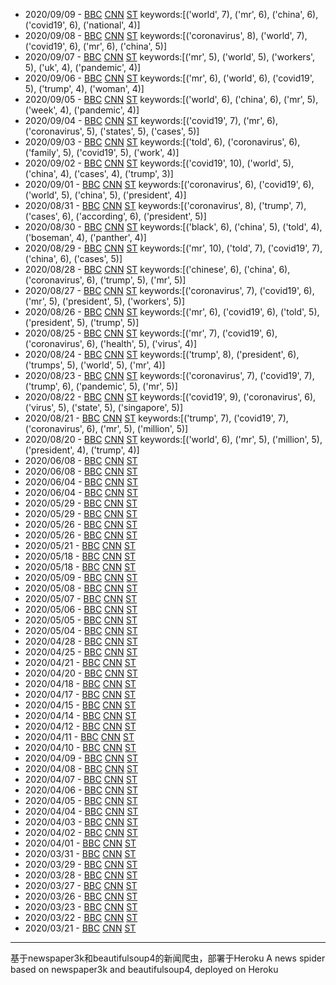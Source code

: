 - 2020/09/09 - [BBC](2020/09/09/BBC.md) [CNN](2020/09/09/CNN.md) [ST](2020/09/09/ST.md) keywords:[('world', 7), ('mr', 6), ('china', 6), ('covid19', 6), ('national', 4)]
- 2020/09/08 - [BBC](2020/09/08/BBC.md) [CNN](2020/09/08/CNN.md) [ST](2020/09/08/ST.md) keywords:[('coronavirus', 8), ('world', 7), ('covid19', 6), ('mr', 6), ('china', 5)]
- 2020/09/07 - [BBC](2020/09/07/BBC.md) [CNN](2020/09/07/CNN.md) [ST](2020/09/07/ST.md) keywords:[('mr', 5), ('world', 5), ('workers', 5), ('uk', 4), ('pandemic', 4)]
- 2020/09/06 - [BBC](2020/09/06/BBC.md) [CNN](2020/09/06/CNN.md) [ST](2020/09/06/ST.md) keywords:[('mr', 6), ('world', 6), ('covid19', 5), ('trump', 4), ('woman', 4)]
- 2020/09/05 - [BBC](2020/09/05/BBC.md) [CNN](2020/09/05/CNN.md) [ST](2020/09/05/ST.md) keywords:[('world', 6), ('china', 6), ('mr', 5), ('week', 4), ('pandemic', 4)]
- 2020/09/04 - [BBC](2020/09/04/BBC.md) [CNN](2020/09/04/CNN.md) [ST](2020/09/04/ST.md) keywords:[('covid19', 7), ('mr', 6), ('coronavirus', 5), ('states', 5), ('cases', 5)]
- 2020/09/03 - [BBC](2020/09/03/BBC.md) [CNN](2020/09/03/CNN.md) [ST](2020/09/03/ST.md) keywords:[('told', 6), ('coronavirus', 6), ('family', 5), ('covid19', 5), ('work', 4)]
- 2020/09/02 - [BBC](2020/09/02/BBC.md) [CNN](2020/09/02/CNN.md) [ST](2020/09/02/ST.md) keywords:[('covid19', 10), ('world', 5), ('china', 4), ('cases', 4), ('trump', 3)]
- 2020/09/01 - [BBC](2020/09/01/BBC.md) [CNN](2020/09/01/CNN.md) [ST](2020/09/01/ST.md) keywords:[('coronavirus', 6), ('covid19', 6), ('world', 5), ('china', 5), ('president', 4)]
- 2020/08/31 - [BBC](2020/08/31/BBC.md) [CNN](2020/08/31/CNN.md) [ST](2020/08/31/ST.md) keywords:[('coronavirus', 8), ('trump', 7), ('cases', 6), ('according', 6), ('president', 5)]
- 2020/08/30 - [BBC](2020/08/30/BBC.md) [CNN](2020/08/30/CNN.md) [ST](2020/08/30/ST.md) keywords:[('black', 6), ('china', 5), ('told', 4), ('boseman', 4), ('panther', 4)]
- 2020/08/29 - [BBC](2020/08/29/BBC.md) [CNN](2020/08/29/CNN.md) [ST](2020/08/29/ST.md) keywords:[('mr', 10), ('told', 7), ('covid19', 7), ('china', 6), ('cases', 5)]
- 2020/08/28 - [BBC](2020/08/28/BBC.md) [CNN](2020/08/28/CNN.md) [ST](2020/08/28/ST.md) keywords:[('chinese', 6), ('china', 6), ('coronavirus', 6), ('trump', 5), ('mr', 5)]
- 2020/08/27 - [BBC](2020/08/27/BBC.md) [CNN](2020/08/27/CNN.md) [ST](2020/08/27/ST.md) keywords:[('coronavirus', 7), ('covid19', 6), ('mr', 5), ('president', 5), ('workers', 5)]
- 2020/08/26 - [BBC](2020/08/26/BBC.md) [CNN](2020/08/26/CNN.md) [ST](2020/08/26/ST.md) keywords:[('mr', 6), ('covid19', 6), ('told', 5), ('president', 5), ('trump', 5)]
- 2020/08/25 - [BBC](2020/08/25/BBC.md) [CNN](2020/08/25/CNN.md) [ST](2020/08/25/ST.md) keywords:[('mr', 7), ('covid19', 6), ('coronavirus', 6), ('health', 5), ('virus', 4)]
- 2020/08/24 - [BBC](2020/08/24/BBC.md) [CNN](2020/08/24/CNN.md) [ST](2020/08/24/ST.md) keywords:[('trump', 8), ('president', 6), ('trumps', 5), ('world', 5), ('mr', 4)]
- 2020/08/23 - [BBC](2020/08/23/BBC.md) [CNN](2020/08/23/CNN.md) [ST](2020/08/23/ST.md) keywords:[('coronavirus', 7), ('covid19', 7), ('trump', 6), ('pandemic', 5), ('mr', 5)]
- 2020/08/22 - [BBC](2020/08/22/BBC.md) [CNN](2020/08/22/CNN.md) [ST](2020/08/22/ST.md) keywords:[('covid19', 9), ('coronavirus', 6), ('virus', 5), ('state', 5), ('singapore', 5)]
- 2020/08/21 - [BBC](2020/08/21/BBC.md) [CNN](2020/08/21/CNN.md) [ST](2020/08/21/ST.md) keywords:[('trump', 7), ('covid19', 7), ('coronavirus', 6), ('mr', 5), ('million', 5)]
- 2020/08/20 - [BBC](2020/08/20/BBC.md) [CNN](2020/08/20/CNN.md) [ST](2020/08/20/ST.md) keywords:[('world', 6), ('mr', 5), ('million', 5), ('president', 4), ('trump', 4)]
- 2020/06/08 - [BBC](2020/06/08/BBC.md) [CNN](2020/06/08/CNN.md) [ST](2020/06/08/ST.md)
- 2020/06/08 - [BBC](2020/06/08/BBC.md) [CNN](2020/06/08/CNN.md) [ST](2020/06/08/ST.md)
- 2020/06/04 - [BBC](2020/06/04/BBC.md) [CNN](2020/06/04/CNN.md) [ST](2020/06/04/ST.md)
- 2020/06/04 - [BBC](2020/06/04/BBC.md) [CNN](2020/06/04/CNN.md) [ST](2020/06/04/ST.md)
- 2020/05/29 - [BBC](2020/05/29/BBC.md) [CNN](2020/05/29/CNN.md) [ST](2020/05/29/ST.md)
- 2020/05/29 - [BBC](2020/05/29/BBC.md) [CNN](2020/05/29/CNN.md) [ST](2020/05/29/ST.md)
- 2020/05/26 - [BBC](2020/05/26/BBC.md) [CNN](2020/05/26/CNN.md) [ST](2020/05/26/ST.md)
- 2020/05/26 - [BBC](2020/05/26/BBC.md) [CNN](2020/05/26/CNN.md) [ST](2020/05/26/ST.md)
- 2020/05/21 - [BBC](2020/05/21/BBC.md) [CNN](2020/05/21/CNN.md) [ST](2020/05/21/ST.md)
- 2020/05/18 - [BBC](2020/05/18/BBC.md) [CNN](2020/05/18/CNN.md) [ST](2020/05/18/ST.md)
- 2020/05/18 - [BBC](2020/05/18/BBC.md) [CNN](2020/05/18/CNN.md) [ST](2020/05/18/ST.md)
- 2020/05/09 - [BBC](2020/05/09/BBC.md) [CNN](2020/05/09/CNN.md) [ST](2020/05/09/ST.md)
- 2020/05/08 - [BBC](2020/05/08/BBC.md) [CNN](2020/05/08/CNN.md) [ST](2020/05/08/ST.md) 
- 2020/05/07 - [BBC](2020/05/07/BBC.md) [CNN](2020/05/07/CNN.md) [ST](2020/05/07/ST.md) 
- 2020/05/06 - [BBC](2020/05/06/BBC.md) [CNN](2020/05/06/CNN.md) [ST](2020/05/06/ST.md) 
- 2020/05/05 - [BBC](2020/05/05/BBC.md) [CNN](2020/05/05/CNN.md) [ST](2020/05/05/ST.md)
- 2020/05/04 - [BBC](2020/05/04/BBC.md) [CNN](2020/05/04/CNN.md) [ST](2020/05/04/ST.md)
- 2020/04/28 - [BBC](2020/04/28/BBC.md) [CNN](2020/04/28/CNN.md) [ST](2020/04/28/ST.md)
- 2020/04/25 - [BBC](2020/04/25/BBC.md) [CNN](2020/04/25/CNN.md) [ST](2020/04/25/ST.md)
- 2020/04/21 - [BBC](2020/04/21/BBC.md) [CNN](2020/04/21/CNN.md) [ST](2020/04/21/ST.md)
- 2020/04/20 - [BBC](2020/04/20/BBC.md) [CNN](2020/04/20/CNN.md) [ST](2020/04/20/ST.md)
- 2020/04/18 - [BBC](2020/04/18/BBC.md) [CNN](2020/04/18/CNN.md) [ST](2020/04/18/ST.md)
- 2020/04/17 - [BBC](2020/04/17/BBC.md) [CNN](2020/04/17/CNN.md) [ST](2020/04/17/ST.md)
- 2020/04/15 - [BBC](2020/04/15/BBC.md) [CNN](2020/04/15/CNN.md) [ST](2020/04/15/ST.md)
- 2020/04/14 - [BBC](2020/04/14/BBC.md) [CNN](2020/04/14/CNN.md) [ST](2020/04/14/ST.md)
- 2020/04/12 - [BBC](2020/04/12/BBC.md) [CNN](2020/04/12/CNN.md) [ST](2020/04/12/ST.md)
- 2020/04/11 - [BBC](2020/04/11/BBC.md) [CNN](2020/04/11/CNN.md) [ST](2020/04/11/ST.md)
- 2020/04/10 - [BBC](2020/04/10/BBC.md) [CNN](2020/04/10/CNN.md) [ST](2020/04/10/ST.md)
- 2020/04/09 - [BBC](2020/04/09/BBC.md) [CNN](2020/04/09/CNN.md) [ST](2020/04/09/ST.md)
- 2020/04/08 - [BBC](2020/04/08/BBC.md) [CNN](2020/04/08/CNN.md) [ST](2020/04/08/ST.md)
- 2020/04/07 - [BBC](2020/04/07/BBC.md) [CNN](2020/04/07/CNN.md) [ST](2020/04/07/ST.md)
- 2020/04/06 - [BBC](2020/04/06/BBC.md) [CNN](2020/04/06/CNN.md) [ST](2020/04/06/ST.md)
- 2020/04/05 - [BBC](2020/04/05/BBC.md) [CNN](2020/04/05/CNN.md) [ST](2020/04/05/ST.md)
- 2020/04/04 - [BBC](2020/04/04/BBC.md) [CNN](2020/04/04/CNN.md) [ST](2020/04/04/ST.md)
- 2020/04/03 - [BBC](2020/04/03/BBC.md) [CNN](2020/04/03/CNN.md) [ST](2020/04/03/ST.md)
- 2020/04/02 - [BBC](2020/04/02/BBC.md) [CNN](2020/04/02/CNN.md) [ST](2020/04/02/ST.md)
- 2020/04/01 - [BBC](2020/04/01/BBC.md) [CNN](2020/04/01/CNN.md) [ST](2020/04/01/ST.md)
- 2020/03/31 - [BBC](2020/03/31/BBC.md) [CNN](2020/03/31/CNN.md) [ST](2020/03/31/ST.md)
- 2020/03/29 - [BBC](2020/03/29/BBC.md) [CNN](2020/03/29/CNN.md) [ST](2020/03/29/ST.md)
- 2020/03/28 - [BBC](2020/03/28/BBC.md) [CNN](2020/03/28/CNN.md) [ST](2020/03/28/ST.md)
- 2020/03/27 - [BBC](2020/03/27/BBC.md) [CNN](2020/03/27/CNN.md) [ST](2020/03/27/ST.md)
- 2020/03/26 - [BBC](2020/03/26/BBC.md) [CNN](2020/03/26/CNN.md) [ST](2020/03/26/ST.md)
- 2020/03/23 - [BBC](2020/03/23/BBC.md) [CNN](2020/03/23/CNN.md) [ST](2020/03/23/ST.md)
- 2020/03/22 - [BBC](2020/03/22/BBC.md) [CNN](2020/03/22/CNN.md) [ST](2020/03/22/ST.md)
- 2020/03/21 - [BBC](2020/03/21/BBC.md) [CNN](2020/03/21/CNN.md) [ST](2020/03/21/ST.md)

---
基于newspaper3k和beautifulsoup4的新闻爬虫，部署于Heroku
A news spider based on newspaper3k and beautifulsoup4, deployed on Heroku

